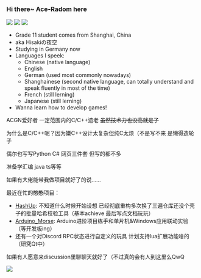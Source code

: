 ### Hi there~ Ace-Radom here

<img src="https://img.shields.io/badge/OS-Windows%2011-blue" /> <img src="https://img.shields.io/badge/WSL-Debian%2011.6-blue" /> <img src="https://img.shields.io/badge/Editor-Visual%20Studio%20Code-blue" />

- Grade 11 student comes from Shanghai, China
- aka Hisakiの夜空
- Studying in Germany now
- Languages I speek:
  - Chinese (native language)
  - English
  - German (used most commonly nowadays)
  - Shanghainese (second native language, can totally understand and speak fluently in most of the time)
  - French (still lerning)
  - Japanese (still lerning)
- Wanna learn how to develop games!

ACGN爱好者 一定范围内的C/C++遗老 ~~虽然技术力也没高就是了~~

为什么是C/C++呢？因为嫌C++设计太复杂但纯C太烦（不是写不来 是懒得造轮子

偶尔也写写Python C# 网页三件套 但写的都不多

准备学汇编 java ts等等 

如果有大佬能带我做项目就好了的说……

最近在忙的~~憨憨~~项目：
- [HashUp](https://github.com/Ace-Radom/HashUp): 不知道什么时候开始设想 已经彻底重构多次换了三遍仓库还没个壳子的批量哈希校验工具（基本achieve 最后写点文档玩玩）
- [Arduino_Morse](https://github.com/Ace-Radom/Arduino_Morse): Arduino进阶项目练手和单片机&Windows应用联动实验（等开发板ing）
- 还有一个对Discord RPC状态进行自定义的玩具 计划支持lua扩展功能啥的（研究Qt中）

如果有人愿意来discussion里聊聊天就好了（不过真的会有人到这里么QwQ

<img src="https://cr-skills-chart-widget.azurewebsites.net/api/api?username=ace-radom" />
